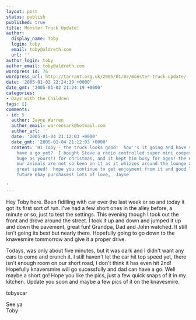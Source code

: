 ```yaml
---
layout: post
status: publish
published: true
title: Monster Truck Update!
author:
  display_name: Toby
  login: toby
  email: toby@aldreth.com
  url: ''
author_login: toby
author_email: toby@aldreth.com
wordpress_id: 76
wordpress_url: http://tarrant.org.uk/2005/01/02/monster-truck-update/
date: '2005-01-02 22:24:19 +0000'
date_gmt: '2005-01-02 21:24:19 +0000'
categories:
- Days with the Children
tags: []
comments:
- id: 5
  author: Jayne Warren
  author_email: warrensark@hotmail.com
  author_url: ''
  date: '2005-01-04 21:12:03 +0000'
  date_gmt: '2005-01-04 21:12:03 +0000'
  content: 'Hi Toby - the truck looks good!  how''s it going and have you let dad
    have a go yet?  I bought Steve a radio controlled super mini cooper (nothing as
    huge as yours!) for christmas, and it kept him busy for ages! the only thing is,
    our animals are not so keen on it as it whizzes around the lounge and diner at
    great speed!  hope you continue to get enjoyment from it and good luck with any
    future ebay purchases! lots of love,  Jayne

'
---
```

<p>Hey Toby here. Been fidilling with car over the last week or so and today it got its first sort of run. I've had a few short ones in the alley before, a minute or so, just to test the settings. This evening though I took out the front and drove around the street. I took it up and down and jumped it up and down the pavement, great fun! Grandpa, Dad and John watched. It still isn't going its best but nearly there. Hopefully going to go down to the knavesmire tommorrow and give it a proper drive. </p>
<p>Todays, was only about five minutes, but it was dark and I didn't want any cars to come and crunch it. I still haven't let the car hit top speed yet, there isn't enough room on our short road, I don't think it has even hit 2nd! Hopefully knaversmire will go sucessfully and dad can have a go. Well maybe a short go! Hope you like the pics, just a few quick snaps of it in my kitchen. Update you soon and maybe a few pics of it on the knavesmire.</p>
<p><wpg2>tobyscar</wpg2></p>
<p>See ya<br />
Toby</p>
